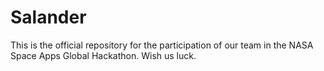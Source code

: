 # Salander
This is the official repository for the participation of our team in the NASA Space Apps Global Hackathon. Wish us luck.
